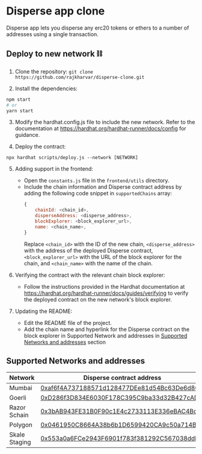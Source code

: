 # Disperse app clone

Disperse app lets you disperse any erc20 tokens or ethers to a number of addresses using a single transaction.

## Deploy to new network ⛓️

1. Clone the repository:
   `git clone https://github.com/rajkharvar/disperse-clone.git`

2. Install the dependencies:

```bash
npm start
# or
yarn start
```

3. Modify the hardhat.config.js file to include the new network. Refer to the documentation at https://hardhat.org/hardhat-runner/docs/config for guidance.

4. Deploy the contract:

```
npx hardhat scripts/deploy.js --network [NETWORK]
```

5. Adding support in the frontend:

   - Open the `constants.js` file in the `frontend/utils` directory.
   - Include the chain information and Disperse contract address by adding the following code snippet in `supportedChains` array:
     ```javascript
     {
         chainId: <chain_id>,
         disperseAddress: <disperse_address>,
         blockExplorer: <block_explorer_url>,
         name: <chain_name>,
     }
     ```
     Replace `<chain_id>` with the ID of the new chain, `<disperse_address>` with the address of the deployed Disperse contract, `<block_explorer_url>` with the URL of the block explorer for the chain, and `<chain_name>` with the name of the chain.

6. Verifying the contract with the relevant chain block explorer:

   - Follow the instructions provided in the Hardhat documentation at https://hardhat.org/hardhat-runner/docs/guides/verifying to verify the deployed contract on the new network's block explorer.

7. Updating the README:
   - Edit the README file of the project.
   - Add the chain name and hyperlink for the Disperse contract on the block explorer in Supported Network and addresses in [Supported Networks and addresses](#supported-networks-and-addresses) section

## Supported Networks and addresses

| Network      | Disperse contract address                                                                                                                                                     |
| ------------ | ----------------------------------------------------------------------------------------------------------------------------------------------------------------------------- |
| Mumbai       | [0xaf6f4A737188571d128477DEe81d54Bc63De6d80](https://mumbai.polygonscan.com/address/0xaf6f4A737188571d128477DEe81d54Bc63De6d80)                                               |
| Goerli       | [0xD286f3D834E6030F178C395C9ba33d32B427cAD3](https://goerli.etherscan.io/address/0xD286f3D834E6030F178C395C9ba33d32B427cAD3)                                                  |
| Razor Schain | [0x3bAB943FE31B0F90c1E4c2733113E336eBAC4Bc1](https://turbulent-unique-scheat.explorer.mainnet.skalenodes.com/address/0x3bAB943FE31B0F90c1E4c2733113E336eBAC4Bc1/transactions) |
| Polygon      | [0x0461950C8664A38b6b1D6599420CA9c50a714B56](https://polygonscan.com/address/0x0461950C8664A38b6b1D6599420CA9c50a714B56)                                                      |
| Skale Staging      | [0x553a0a6FCe2943F6901f783f381292C567038ddF](https://staging-aware-chief-gianfar.explorer.staging-v3.skalenodes.com/address/0x553a0a6FCe2943F6901f783f381292C567038ddF)                                                      |

